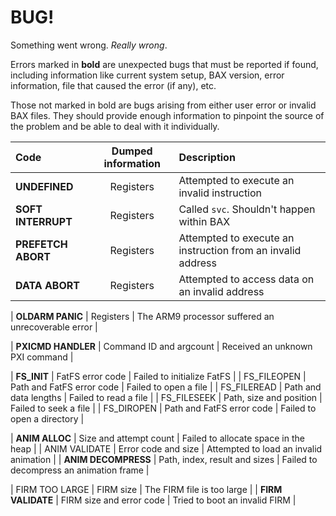 # BUG!

Something went wrong. _Really wrong_.

Errors marked in **bold** are unexpected bugs that must be reported if found, including information like current system setup, BAX version, error information, file that caused the error (if any), etc.

Those not marked in bold are bugs arising from either user error or invalid BAX files. They should provide enough information to pinpoint the source of the problem and be able to deal with it individually.


| Code                | Dumped information             | Description |
| :-------            | :----------------------------: | :---------- |
| **UNDEFINED**       | Registers                      | Attempted to execute an invalid instruction |
| **SOFT INTERRUPT**  | Registers                      | Called `svc`. Shouldn't happen within BAX |
| **PREFETCH ABORT**  | Registers                      | Attempted to execute an instruction from an invalid address |
| **DATA ABORT**      | Registers                      | Attempted to access data on an invalid address |

| **OLDARM PANIC**    | Registers                      | The ARM9 processor suffered an unrecoverable error |

| **PXICMD HANDLER**  | Command ID and argcount        | Received an unknown PXI command |

| **FS_INIT**         | FatFS error code               | Failed to initialize FatFS |
| FS_FILEOPEN         | Path and FatFS error code      | Failed to open a file |
| FS_FILEREAD         | Path and data lengths          | Failed to read a file |
| FS_FILESEEK         | Path, size and position        | Failed to seek a file |
| FS_DIROPEN          | Path and FatFS error code      | Failed to open a directory |

| **ANIM ALLOC**      | Size and attempt count         | Failed to allocate space in the heap |
| ANIM VALIDATE       | Error code and size            | Attempted to load an invalid animation |
| **ANIM DECOMPRESS** | Path, index, result and sizes  | Failed to decompress an animation frame |

| FIRM TOO LARGE      | FIRM size                      | The FIRM file is too large |
| **FIRM VALIDATE**   | FIRM size and error code       | Tried to boot an invalid FIRM |

